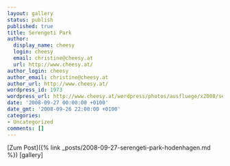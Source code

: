 ```yaml
---
layout: gallery
status: publish
published: true
title: Serengeti Park
author:
  display_name: cheesy
  login: cheesy
  email: christine@cheesy.at
  url: http://www.cheesy.at/
author_login: cheesy
author_email: christine@cheesy.at
author_url: http://www.cheesy.at/
wordpress_id: 1973
wordpress_url: http://www.cheesy.at/wordpress/photos/ausfluege/x2008/serengeti-park/
date: '2008-09-27 00:00:00 +0100'
date_gmt: '2008-09-26 22:00:00 +0100'
categories:
- Uncategorized
comments: []
---
```


[Zum Post]({% link _posts/2008-09-27-serengeti-park-hodenhagen.md %})
[gallery]<!--:-->
